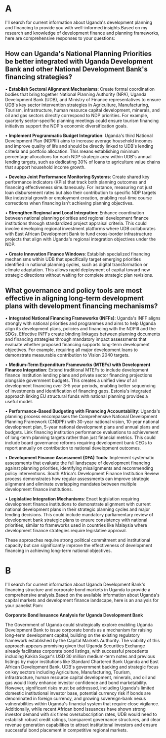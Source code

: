 # A
I'll search for current information about Uganda's development planning and financing to provide you with well-informed insights.Based on my research and knowledge of development finance and planning frameworks, here are comprehensive responses to your questions:

## How can Uganda's National Planning Priorities be better integrated with Uganda Development Bank and other National Development Bank's financing strategies?

• **Establish Sectoral Alignment Mechanisms**: Create formal coordination bodies that bring together National Planning Authority (NPA), Uganda Development Bank (UDB), and Ministry of Finance representatives to ensure UDB's key sector intervention strategies in Agriculture, Manufacturing, Tourism, infrastructure, human resource capital development, minerals, and oil and gas sectors directly correspond to NDP priorities. For example, quarterly sector-specific planning meetings could ensure tourism financing initiatives support the NDP's economic diversification goals.

• **Implement Programmatic Budget Integration**: Uganda's third National Development Plan (NDPIII) aims to increase average household incomes and improve quality of life and should be directly linked to UDB's lending criteria and portfolio allocation. This means establishing minimum percentage allocations for each NDP strategic area within UDB's annual lending targets, such as dedicating 30% of loans to agriculture value chains that support household income growth.

• **Develop Joint Performance Monitoring Systems**: Create shared key performance indicators (KPIs) that track both planning outcomes and financing effectiveness simultaneously. For instance, measuring not just loan disbursement rates but also their contribution to specific NDP targets like industrial growth or employment creation, enabling real-time course corrections when financing isn't achieving planning objectives.

• **Strengthen Regional and Local Integration**: Enhance coordination between national planning priorities and regional development finance institutions through standardized project appraisal criteria. This could involve developing regional investment platforms where UDB collaborates with East African Development Bank to fund cross-border infrastructure projects that align with Uganda's regional integration objectives under the NDP.

• **Create Innovation Finance Windows**: Establish specialized financing mechanisms within UDB that specifically target emerging priorities identified in national planning cycles, such as digital transformation or climate adaptation. This allows rapid deployment of capital toward new strategic directions without waiting for complete strategic plan revisions.

## What governance and policy tools are most effective in aligning long-term development plans with development financing mechanisms?

• **Integrated National Financing Frameworks (INFFs)**: Uganda's INFF aligns strongly with national priorities and programmes and aims to help Uganda align its development plans, policies and financing with the NDPIII and the SDGs. Effective INFFs create binding linkages between planning documents and financing strategies through mandatory impact assessments that evaluate whether proposed financing supports long-term development objectives. For example, requiring all major development loans to demonstrate measurable contribution to Vision 2040 targets.

• **Medium-Term Expenditure Frameworks (MTEFs) with Development Finance Integration**: Extend traditional MTEFs to include development finance institution lending plans and private sector financing projections alongside government budgets. This creates a unified view of all development financing over 3-5 year periods, enabling better sequencing of investments and identification of financing gaps. Estonia's integrated approach linking EU structural funds with national planning provides a useful model.

• **Performance-Based Budgeting with Financing Accountability**: Uganda's planning process encompasses the Comprehensive National Development Planning Framework (CNDPF) with 30-year national vision, 10-year national development plan, 5-year national development plans and annual plans and budgets. Link financing institution performance evaluations to achievement of long-term planning targets rather than just financial metrics. This could include board governance reforms requiring development bank CEOs to report annually on contribution to national development outcomes.

• **Development Finance Assessment (DFA) Tools**: Implement systematic assessments that evaluate the full landscape of development financing against planning priorities, identifying misalignments and recommending policy interventions. South Africa's Development Finance Institution Review process demonstrates how regular assessments can improve strategic alignment and eliminate overlapping mandates between multiple development finance institutions.

• **Legislative Integration Mechanisms**: Enact legislation requiring development finance institutions to demonstrate alignment with current national development plans in their strategic planning cycles and major lending decisions. This could include mandatory parliamentary review of development bank strategic plans to ensure consistency with national priorities, similar to frameworks used in countries like Malaysia where development finance strategies require legislative approval.

These approaches require strong political commitment and institutional capacity but can significantly improve the effectiveness of development financing in achieving long-term national objectives.

# B
I'll search for current information about Uganda Development Bank's financing structure and corporate bond markets in Uganda to provide a comprehensive analysis.Based on the available information about Uganda's capital markets and development finance landscape, here is an analysis for your panelist Pam:

**Corporate Bond Issuance Analysis for Uganda Development Bank**

The Government of Uganda could strategically explore enabling Uganda Development Bank to issue corporate bonds as a mechanism for raising long-term development capital, building on the existing regulatory framework established by the Capital Markets Authority. The viability of this approach appears promising given that Uganda Securities Exchange already facilitates corporate bond listings, with successful precedents including Kakira Sugar's USD 30 million medium-term notes and previous listings by major institutions like Standard Chartered Bank Uganda and East African Development Bank. UDB's government backing and strategic focus on key sectors including Agriculture, Manufacturing, Tourism, infrastructure, human resource capital development, minerals, and oil and gas would likely enhance investor confidence and bond marketability. However, significant risks must be addressed, including Uganda's limited domestic institutional investor base, potential currency risk if bonds are denominated in foreign currency, and growing sovereign-bank nexus vulnerabilities within Uganda's financial system that require close vigilance. Additionally, while recent African bond issuances have shown strong investor demand with six times oversubscription rates, UDB would need to establish robust credit ratings, transparent governance structures, and clear revenue generation capabilities to attract institutional investors and ensure successful bond placement in competitive regional markets.
